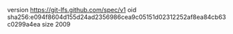 version https://git-lfs.github.com/spec/v1
oid sha256:e094f8604d155d24ad2356986cea9c05151d02312252af8ea84cb63c0299a4ea
size 2009
